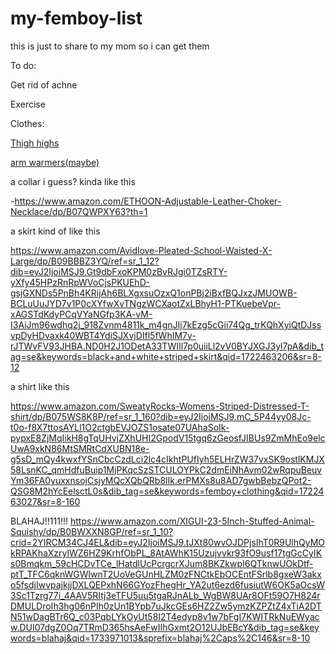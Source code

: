 # my-femboy-list
this is just to share to my mom so i can get them

To do:

Get rid of achne 

Exercise

Clothes:

[Thigh highs](https://www.amazon.com/Striped-Cotton-School-Halloween-Christmas/dp/B0D59XJNQZ/ref=mp_s_a_1_1_sspa?crid=2OEETH9OXUKOZ&dib=eyJ2IjoiMSJ9.z9lpF9ASPhOI1zPF_Zjkf__xzwcLBrku23YN5lImHDEkkOahax-A-P8PQtVl_DsgrzE7yZtonzJoKnyuXrtku48wAAsptTUtcv89U57qfWMB1N5VFaSgQJ9iKaFIPybSIR3Ak4rjWQp8KohkRuQV2qw6FApVexc9QFu9JWJDGtNRyQ7D3j_-KjjK1NleaqX0njFZS6iQL9nQ0X6p1K7XDyNwQMr-jjiZL7Ty2jaxhowqDhxsNq1zg2i1esZkdz0WsU-B60FzqavVlWvv84Mcm_BRG5OJkf4AtI8r5Sn2bhA.HjIN-QIkuM7zH6KIyJd2dDglTo5UPSegSSwEOozdk10&dib_tag=se&keywords=black+and+white+thigh+highs&qid=1725632387&sprefix=black+and+white+thigh+%2Caps%2C107&sr=8-1-spons&sp_csd=d2lkZ2V0TmFtZT1zcF9waG9uZV9zZWFyY2hfYXRm&psc=1) 

[arm warmers(maybe)](https://www.amazon.com/Stripe-Pattern-Thumbhole-Fingerless-Warmers/dp/B00CR55QJ6/ref=mp_s_a_1_23?crid=32QG04YFMFR3I&dib=eyJ2IjoiMSJ9.ZlOnvCdv3cTkZ9_d8y7RjulSPw1aKYRalXa_6aIfSu0PKVXwCyVlbBuXyC8J85v88qwRlySKBc1jvKbSqwteeT2g-BTXCpBkHgjGXJBdsM-qHV_QQ8dz5hD2N8XLl0iVB-LaVii5i4rwIPUM7Z-moR9seSG8HJi9iwxl4b_Mm1VcPILgeAj8DTmTc4wgWi3PSrh7CSUu3Vs0AsuE47QtEdJpl6_z0Yjvdk-juoVPXZu_jUQD_Ihm-vD8xIUGC8hmNDWC6uomHZiV6QKOUG5g32phtv4YpJh52d0OaNdeLzE.HtRt6GScx0mSIDsXf6lMNYorATafpCsk4f-Y7w_0gdY&dib_tag=se&keywords=black%2Band%2Bwhite%2Barm%2Bwarmers&qid=1725632674&sprefix=black%2Band%2Bwhite%2Barm%2Bwarmers%2Caps%2C131&sr=8-23&th=1&psc=1) 

a collar i guess? kinda like this 

-https://www.amazon.com/ETHOON-Adjustable-Leather-Choker-Necklace/dp/B07QWPXY63?th=1

a skirt kind of like this

https://www.amazon.com/Avidlove-Pleated-School-Waisted-X-Large/dp/B09BBBZ3YQ/ref=sr_1_12?dib=eyJ2IjoiMSJ9.Gt9dbFxoKPM0zBvRJgi0TZsRTY-yXfy45HPzRnRpWVoCjsPKUEhD-gsjGXNDs5PnBh4KRijAh6BLXgxsuOzxQ1onPBj2iBxfBQJxzJMUOWB-BCLuUuJYD7v1P0cXYfwXvTNgzWCXaotZxLBhyH1-PTKuebeVpr-xAGSTdKdyPCqVYaNGfp3KA-vM-I3AiJm96wdhq2j_918Zvnm4811k_m4gnJIj7kEzg5cGii74Qg_trKQhXyiQtDJssvpDyHDvaxk40WBT4YdiSJXvjDIfl5fWhIM7v-rJTWvFV93JHBA.ND0H2J1ODetA33TWIIl7p0uiiLl2vV0BYJXGJ3yl7pA&dib_tag=se&keywords=black+and+white+striped+skirt&qid=1722463206&sr=8-12

a shirt like this 

https://www.amazon.com/SweatyRocks-Womens-Striped-Distressed-T-shirt/dp/B075WS8K8P/ref=sr_1_160?dib=eyJ2IjoiMSJ9.mC_5P44yy08Jc-t0o-f8X7ttosAYLl1O2ctgbEVJOZS1osate07UAhaSoIk-pypxE8ZjMqIikH8gTqUHvjZXhUHI2GpodV15tgq6zGeosfJIBUs9ZmMhEo9elcUwA9xkN86MtSMRtCdXUBN18e-g5sD_mQy4kwxfYSnCbcCzdLci2lc4cIkhtPUfIyh5ELHrZW37vxSK9ostlKMJX58LsnKC_qmHdfuBuip1MjPKqcSzSTCULOYPkC2dmEiNhAvm02wRqpuBeuvYm36FA0yuxxnsojCsjyMQcXQbQRb8lIk.erPMXs8u8AD7gwbBebzQPot2-QSG8M2hYcEelsctL0s&dib_tag=se&keywords=femboy+clothing&qid=1722463027&sr=8-160

BLAHAJ!!111!!!
https://www.amazon.com/XIGUI-23-5Inch-Stuffed-Animal-Squishy/dp/B0BWXXN8GP/ref=sr_1_10?crid=2YIRCM34CJ4EL&dib=eyJ2IjoiMSJ9.tJXt80wvOJDPjsIhT0R9UlhQyMOkRPAKhaXzrylWZ6HZ9KrhfObPL_8AtAWhK15Uzujvvkr93fO9usf17tgGcCyIKs0Bmqkm_59cHCDvTCe_lHatdlUcPcrgcrXJum8BKZkwpI6QTknwUOkDtf-ptT_TFC6qknWGWlwnT2UoVeGUnHLZM0zFNCtkEbOCEntFSrlb8gxeW3akxo5fsdjIwvpajkjjDXLQEPxhN66GYozFhegHr_YA2ut6ezd6fusiutW6OK5aOcsW3Sc1Tzrg77i_4AAV5RItj3eTFU5uu5tgaRJnALb_WgBW8UAr8OFt59O7H824rDMULDroIh3hg06nPIh0zUn1BYpb7uJkcGEs6HZ2Zw5ymzKZPZtZ4xTiA2DTN51wDagBTr6Q_c03PqbLYkOyUt58I2T4edyp8v1w7bFgI7KWITRkNuEWyacw.DUI07dgZ0Oq7TRmD365hsAeFwIIhGxmt2O12UJbEBcY&dib_tag=se&keywords=blahaj&qid=1733971013&sprefix=blahaj%2Caps%2C146&sr=8-10
